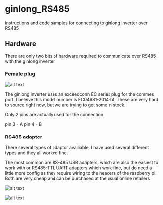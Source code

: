 # ginlong_RS485
instructions and code samples for connecting to ginlong inverter over RS485

## Hardware

There are only two bits of hardware required to communicate over RS485 with the ginlong inverter

### Female plug
![alt text](https://github.com/RobertSmart/ginlong_RS485/blob/master/images/exceedconn_ginlong.PNG "Ginlong comms plug")

The ginlong inverter uses an exceedconn EC series plug for the commes port. I beleive this model number is EC04681-2014-bf. These are very hard to source right now, but we are trying to get some in stock.  

Only 2 pins are actually used for the connection.

pin 3 - A
pin 4 - B

### RS485 adapter

There several types of adaptor availiable. I have used several different types and they all worked fine.

The most common are RS-485 USB adapters, which are also the easiest to work with or RS485-TTL UART adapters which work fine, but do need a little more config as they require wiring to the headers of the raspberry pi. Both are very cheap and can be purchased at the usual online retailers

![alt text](https://github.com/RobertSmart/ginlong_RS485/blob/master/images/usb_rs485.jpg "USB RS485 adapter")

![alt text](https://github.com/RobertSmart/ginlong_RS485/blob/master/images/RS485_ttl.jpg "TTL RS485 adapter")
